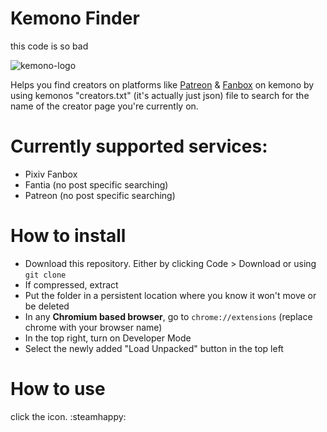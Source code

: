 # Kemono Finder

this code is so bad

![kemono-logo](https://github.com/user-attachments/assets/e650e723-ed5b-4593-980c-d29f08548169)

Helps you find creators on platforms like [Patreon](https://patreon.com/) & [Fanbox](https://fanbox.cc/) on kemono by using kemonos "creators.txt" (it's actually just json) file to search for the name of the creator page you're currently on.

# Currently supported services:

- Pixiv Fanbox
- Fantia (no post specific searching)
- Patreon (no post specific searching)

# How to install

- Download this repository. Either by clicking Code > Download or using `git clone`
- If compressed, extract
- Put the folder in a persistent location where you know it won't move or be deleted
- In any **Chromium based browser**, go to `chrome://extensions` (replace chrome with your browser name)
- In the top right, turn on Developer Mode
- Select the newly added "Load Unpacked" button in the top left

# How to use

click the icon. :steamhappy:

